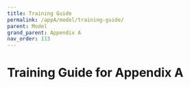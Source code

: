 ```yaml
---
title: Training Guide
permalink: /appA/model/training-guide/
parent: Model
grand_parent: Appendix A
nav_order: 113
---
```


# Training Guide for Appendix A
